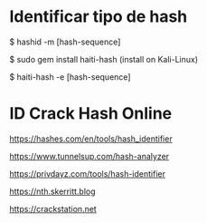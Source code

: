 # Identificar tipo de hash

$ hashid -m [hash-sequence]

$ sudo gem install haiti-hash (install on Kali-Linux)

$ haiti-hash -e [hash-sequence]

# ID Crack Hash Online

https://hashes.com/en/tools/hash_identifier

https://www.tunnelsup.com/hash-analyzer

https://privdayz.com/tools/hash-identifier

https://nth.skerritt.blog

https://crackstation.net
